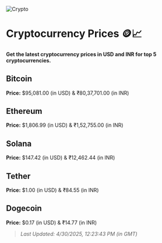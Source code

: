 
![Crypto](https://www.techguide.com.au/wp-content/uploads/2020/11/crypto3.jpeg)

# Cryptocurrency Prices 🪙📈

#### Get the latest cryptocurrency prices in USD and INR for top 5 cryptocurrencies.

## Bitcoin

**Price:** $95,081.00 (in USD) & ₹80,37,701.00 (in INR)

## Ethereum

**Price:** $1,806.99 (in USD) & ₹1,52,755.00 (in INR)

## Solana

**Price:** $147.42 (in USD) & ₹12,462.44 (in INR)

## Tether

**Price:** $1.00 (in USD) & ₹84.55 (in INR)

## Dogecoin

**Price:** $0.17 (in USD) & ₹14.77 (in INR)

> _Last Updated: 4/30/2025, 12:23:43 PM (in GMT)_
